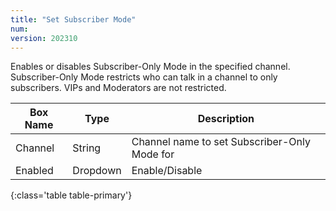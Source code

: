 ```yaml
---
title: "Set Subscriber Mode"
num: 
version: 202310
---
```


Enables or disables Subscriber-Only Mode in the specified channel.
Subscriber-Only Mode restricts who can talk in a channel to only subscribers.
VIPs and Moderators are not restricted.

| Box Name | Type | Description | 
|-------|--------|--------
Channel|String|Channel name to set Subscriber-Only Mode for
Enabled|Dropdown|Enable/Disable
{:class='table table-primary'}